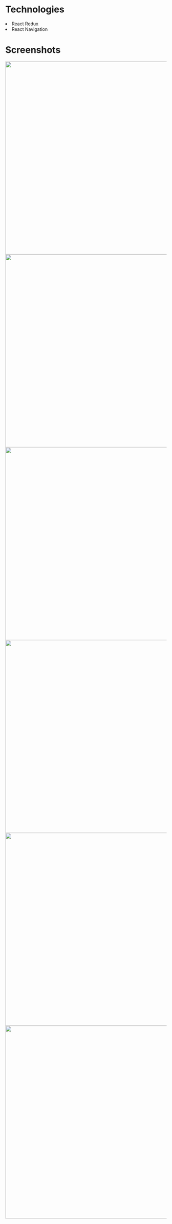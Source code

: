 <h1>Technologies</h1>
<li>React Redux</li>
<li>React Navigation</li>

<h1>Screenshots</h1>

<img src="https://user-images.githubusercontent.com/64019703/201388701-cc938755-c9fc-441c-aea4-d8804a8ef6a6.png" height="600" style="max-width: 100%;">
<img src="https://user-images.githubusercontent.com/64019703/201388854-587d8909-7b97-4d37-a337-76e73c0e99b9.png" height="600" style="max-width: 100%;">
<img src="https://user-images.githubusercontent.com/64019703/201388721-8fceffc0-2a32-4377-8455-9deee4aaa526.png" height="600" style="max-width: 100%;">
<img src="https://user-images.githubusercontent.com/64019703/201389451-f5a43ae5-207c-4ce3-ba80-2ce0df3f4f96.png" height="600" style="max-width: 100%;">
<img src="https://user-images.githubusercontent.com/64019703/201388724-665c5e87-2830-40b7-ad2c-98d087e0d6b0.png" height="600" style="max-width: 100%;">
<img src="https://user-images.githubusercontent.com/64019703/201388740-0182a991-58aa-4074-b259-d4b6d80ed764.png" height="600" style="max-width: 100%;">
